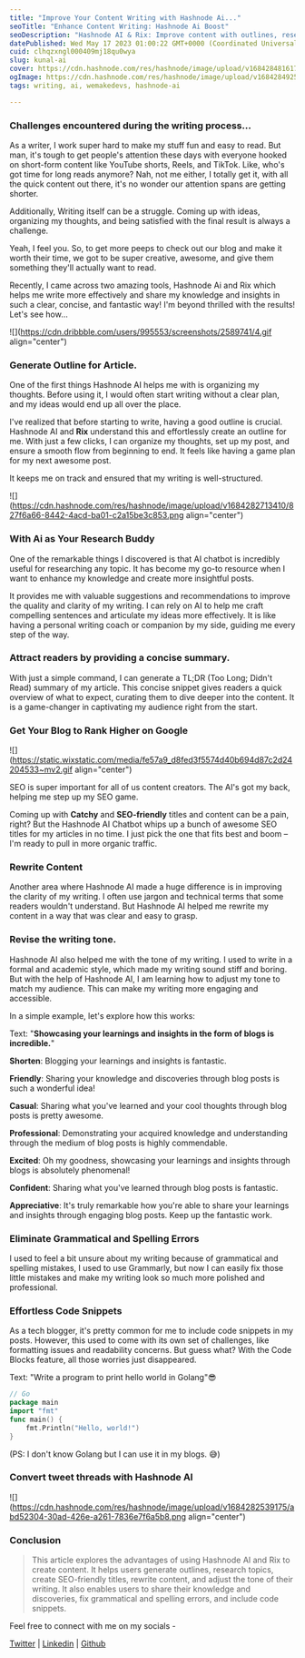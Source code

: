 ```yaml
---
title: "Improve Your Content Writing with Hashnode Ai..."
seoTitle: "Enhance Content Writing: Hashnode Ai Boost"
seoDescription: "Hashnode AI & Rix: Improve content with outlines, research, SEO titles, tone adjustment, error fixing, and code snippets"
datePublished: Wed May 17 2023 01:00:22 GMT+0000 (Coordinated Universal Time)
cuid: clhqzxngl000409mj18qu0wya
slug: kunal-ai
cover: https://cdn.hashnode.com/res/hashnode/image/upload/v1684284816171/dd68dc2a-68c1-4c71-a96c-7f1ebe8f2caa.jpeg
ogImage: https://cdn.hashnode.com/res/hashnode/image/upload/v1684284925786/67831c82-e948-4184-b4ec-8c9321d43e9e.jpeg
tags: writing, ai, wemakedevs, hashnode-ai

---
```


### Challenges encountered during the writing process...

As a writer, I work super hard to make my stuff fun and easy to read. But man, it's tough to get people's attention these days with everyone hooked on short-form content like YouTube shorts, Reels, and TikTok. Like, who's got time for long reads anymore? Nah, not me either, I totally get it, with all the quick content out there, it's no wonder our attention spans are getting shorter.

Additionally, Writing itself can be a struggle. Coming up with ideas, organizing my thoughts, and being satisfied with the final result is always a challenge.

Yeah, I feel you. So, to get more peeps to check out our blog and make it worth their time, we got to be super creative, awesome, and give them something they'll actually want to read.

Recently, I came across two amazing tools, Hashnode Ai and Rix which helps me write more effectively and share my knowledge and insights in such a clear, concise, and fantastic way! I'm beyond thrilled with the results! Let's see how...

![](https://cdn.dribbble.com/users/995553/screenshots/2589741/4.gif align="center")

### Generate Outline for Article.

One of the first things Hashnode AI helps me with is organizing my thoughts. Before using it, I would often start writing without a clear plan, and my ideas would end up all over the place.

I've realized that before starting to write, having a good outline is crucial. Hashnode AI and **Rix** understand this and effortlessly create an outline for me. With just a few clicks, I can organize my thoughts, set up my post, and ensure a smooth flow from beginning to end. It feels like having a game plan for my next awesome post.

It keeps me on track and ensured that my writing is well-structured.

![](https://cdn.hashnode.com/res/hashnode/image/upload/v1684282713410/827f6a66-8442-4acd-ba01-c2a15be3c853.png align="center")

### With Ai as Your Research Buddy

One of the remarkable things I discovered is that AI chatbot is incredibly useful for researching any topic. It has become my go-to resource when I want to enhance my knowledge and create more insightful posts.

It provides me with valuable suggestions and recommendations to improve the quality and clarity of my writing. I can rely on AI to help me craft compelling sentences and articulate my ideas more effectively. It is like having a personal writing coach or companion by my side, guiding me every step of the way.

### Attract readers by providing a concise summary.

With just a simple command, I can generate a TL;DR (Too Long; Didn't Read) summary of my article. This concise snippet gives readers a quick overview of what to expect, curating them to dive deeper into the content. It is a game-changer in captivating my audience right from the start.

### Get Your Blog to Rank Higher on Google

![](https://static.wixstatic.com/media/fe57a9_d8fed3f5574d40b694d87c2d24204533~mv2.gif align="center")

SEO is super important for all of us content creators. The AI's got my back, helping me step up my SEO game.

Coming up with **Catchy** and **SEO-friendly** titles and content can be a pain, right? But the Hashnode AI Chatbot whips up a bunch of awesome SEO titles for my articles in no time. I just pick the one that fits best and boom – I'm ready to pull in more organic traffic.

### Rewrite Content

Another area where Hashnode AI made a huge difference is in improving the clarity of my writing. I often use jargon and technical terms that some readers wouldn't understand. But Hashnode AI helped me rewrite my content in a way that was clear and easy to grasp.

### Revise the writing tone.

Hashnode AI also helped me with the tone of my writing. I used to write in a formal and academic style, which made my writing sound stiff and boring. But with the help of Hashnode AI, I am learning how to adjust my tone to match my audience. This can make my writing more engaging and accessible.

In a simple example, let's explore how this works:

Text: "**Showcasing your learnings and insights in the form of blogs is incredible.**"

**Shorten**: Blogging your learnings and insights is fantastic.

**Friendly**: Sharing your knowledge and discoveries through blog posts is such a wonderful idea!

**Casual**: Sharing what you've learned and your cool thoughts through blog posts is pretty awesome.

**Professional**: Demonstrating your acquired knowledge and understanding through the medium of blog posts is highly commendable.

**Excited**: Oh my goodness, showcasing your learnings and insights through blogs is absolutely phenomenal!

**Confident**: Sharing what you've learned through blog posts is fantastic.

**Appreciative**: It's truly remarkable how you're able to share your learnings and insights through engaging blog posts. Keep up the fantastic work.

### Eliminate Grammatical and Spelling Errors

I used to feel a bit unsure about my writing because of grammatical and spelling mistakes, I used to use Grammarly, but now I can easily fix those little mistakes and make my writing look so much more polished and professional.

### Effortless Code Snippets

As a tech blogger, it's pretty common for me to include code snippets in my posts. However, this used to come with its own set of challenges, like formatting issues and readability concerns. But guess what? With the Code Blocks feature, all those worries just disappeared.

Text: "Write a program to print hello world in Golang"😎

```go
// Go
package main
import "fmt"
func main() {
    fmt.Println("Hello, world!")
}
```

(PS: I don't know Golang but I can use it in my blogs. 😅)

### Convert tweet threads with Hashnode AI

![](https://cdn.hashnode.com/res/hashnode/image/upload/v1684282539175/abd52304-30ad-426e-a261-7836e7f6a5b8.png align="center")

### Conclusion

> This article explores the advantages of using Hashnode AI and Rix to create content. It helps users generate outlines, research topics, create SEO-friendly titles, rewrite content, and adjust the tone of their writing. It also enables users to share their knowledge and discoveries, fix grammatical and spelling errors, and include code snippets.

Feel free to connect with me on my socials -

[Twitter](https://twitter.com/KunalVerma2468) | [Linkedin](http://linkedin.com/in/kunalverma2468) | [Github](http://github.com/kunal00000)
